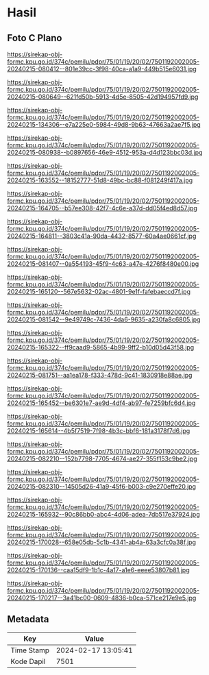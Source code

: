 # Hasil

## Foto C Plano

https://sirekap-obj-formc.kpu.go.id/374c/pemilu/pdpr/75/01/19/20/02/7501192002005-20240215-080412--801e39cc-3f98-40ca-a1a9-449b515e6031.jpg

https://sirekap-obj-formc.kpu.go.id/374c/pemilu/pdpr/75/01/19/20/02/7501192002005-20240215-080649--621fd50b-5913-4d5e-8505-42d194957fd9.jpg

https://sirekap-obj-formc.kpu.go.id/374c/pemilu/pdpr/75/01/19/20/02/7501192002005-20240215-134306--e7a225e0-5984-49d8-9b63-47663a2ae7f5.jpg

https://sirekap-obj-formc.kpu.go.id/374c/pemilu/pdpr/75/01/19/20/02/7501192002005-20240215-080938--b0897656-46e9-4512-953a-d4d123bbc03d.jpg

https://sirekap-obj-formc.kpu.go.id/374c/pemilu/pdpr/75/01/19/20/02/7501192002005-20240215-163552--18152777-51d8-49bc-bc88-f081249f417a.jpg

https://sirekap-obj-formc.kpu.go.id/374c/pemilu/pdpr/75/01/19/20/02/7501192002005-20240215-164705--b57ee308-42f7-4c6e-a37d-dd05f4ed8d57.jpg

https://sirekap-obj-formc.kpu.go.id/374c/pemilu/pdpr/75/01/19/20/02/7501192002005-20240215-164811--3803c41a-90da-4432-8577-60a4ae0661cf.jpg

https://sirekap-obj-formc.kpu.go.id/374c/pemilu/pdpr/75/01/19/20/02/7501192002005-20240215-081407--0a554193-45f9-4c63-a47e-4276f8480e00.jpg

https://sirekap-obj-formc.kpu.go.id/374c/pemilu/pdpr/75/01/19/20/02/7501192002005-20240215-165120--567e5632-02ac-4801-9e1f-fafebaeccd7f.jpg

https://sirekap-obj-formc.kpu.go.id/374c/pemilu/pdpr/75/01/19/20/02/7501192002005-20240215-081542--9e49749c-7436-4da6-9635-a230fa8c6805.jpg

https://sirekap-obj-formc.kpu.go.id/374c/pemilu/pdpr/75/01/19/20/02/7501192002005-20240215-165322--ff9caad9-5865-4b99-9ff2-b10d05d43f58.jpg

https://sirekap-obj-formc.kpu.go.id/374c/pemilu/pdpr/75/01/19/20/02/7501192002005-20240215-081751--aa1ea178-f333-478d-9c41-1830918e88ae.jpg

https://sirekap-obj-formc.kpu.go.id/374c/pemilu/pdpr/75/01/19/20/02/7501192002005-20240215-165452--be6301e7-ae9d-4df4-ab97-fe7259bfc6d4.jpg

https://sirekap-obj-formc.kpu.go.id/374c/pemilu/pdpr/75/01/19/20/02/7501192002005-20240215-165614--4b5f7519-7f98-4b3c-bbf6-181a3178f7d6.jpg

https://sirekap-obj-formc.kpu.go.id/374c/pemilu/pdpr/75/01/19/20/02/7501192002005-20240215-082210--152b7798-7705-4674-ae27-355f153c9be2.jpg

https://sirekap-obj-formc.kpu.go.id/374c/pemilu/pdpr/75/01/19/20/02/7501192002005-20240215-082310--14505d26-41a9-45f6-b003-c9e270effe20.jpg

https://sirekap-obj-formc.kpu.go.id/374c/pemilu/pdpr/75/01/19/20/02/7501192002005-20240215-165932--90c86bb0-abc4-4d06-adea-7db517e37924.jpg

https://sirekap-obj-formc.kpu.go.id/374c/pemilu/pdpr/75/01/19/20/02/7501192002005-20240215-170028--658e05db-5c1b-4341-ab4a-63a3cfc0a38f.jpg

https://sirekap-obj-formc.kpu.go.id/374c/pemilu/pdpr/75/01/19/20/02/7501192002005-20240215-170136--caa15df9-1b1c-4a17-a1e6-eeee53807b81.jpg

https://sirekap-obj-formc.kpu.go.id/374c/pemilu/pdpr/75/01/19/20/02/7501192002005-20240215-170217--3a41bc00-0609-4836-b0ca-571ce217e9e5.jpg


## Metadata

| Key        | Value               |
| ---------- | ------------------- |
| Time Stamp | 2024-02-17 13:05:41 |
| Kode Dapil | 7501                |



